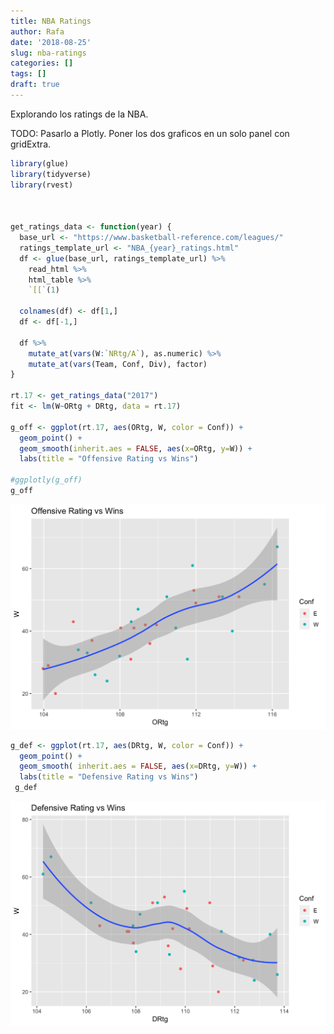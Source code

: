```yaml
---
title: NBA Ratings
author: Rafa
date: '2018-08-25'
slug: nba-ratings
categories: []
tags: []
draft: true
---
```


Explorando los ratings de la NBA.

TODO: Pasarlo a Plotly. Poner los dos graficos en un solo panel con gridExtra.


```r
library(glue)
library(tidyverse)
library(rvest)



get_ratings_data <- function(year) {
  base_url <- "https://www.basketball-reference.com/leagues/"
  ratings_template_url <- "NBA_{year}_ratings.html"
  df <- glue(base_url, ratings_template_url) %>% 
    read_html %>% 
    html_table %>% 
    `[[`(1)
  
  colnames(df) <- df[1,]
  df <- df[-1,]
  
  df %>% 
    mutate_at(vars(W:`NRtg/A`), as.numeric) %>% 
    mutate_at(vars(Team, Conf, Div), factor) 
}

rt.17 <- get_ratings_data("2017")
fit <- lm(W~ORtg + DRtg, data = rt.17)

g_off <- ggplot(rt.17, aes(ORtg, W, color = Conf)) + 
  geom_point() + 
  geom_smooth(inherit.aes = FALSE, aes(x=ORtg, y=W)) + 
  labs(title = "Offensive Rating vs Wins")

#ggplotly(g_off)
g_off
```

<img src="2018-08-25-nba-ratings_files/figure-html/unnamed-chunk-1-1.png" width="672" />

```r
g_def <- ggplot(rt.17, aes(DRtg, W, color = Conf)) + 
  geom_point() + 
  geom_smooth( inherit.aes = FALSE, aes(x=DRtg, y=W)) + 
  labs(title = "Defensive Rating vs Wins")
 g_def
```

<img src="2018-08-25-nba-ratings_files/figure-html/unnamed-chunk-1-2.png" width="672" />

